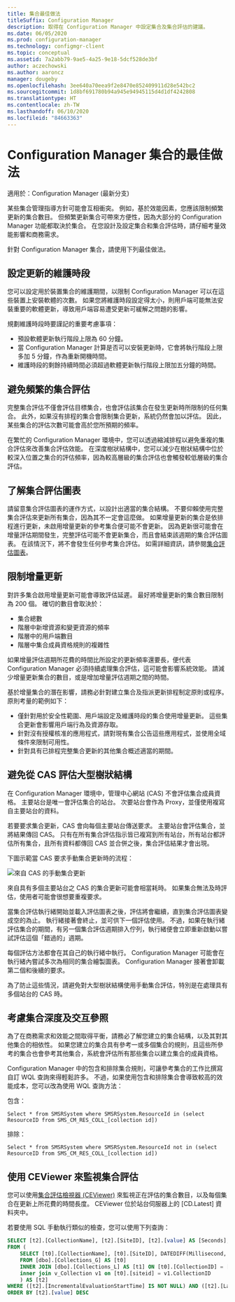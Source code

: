 ```yaml
---
title: 集合最佳做法
titleSuffix: Configuration Manager
description: 取得在 Configuration Manager 中設定集合及集合評估的建議。
ms.date: 06/05/2020
ms.prod: configuration-manager
ms.technology: configmgr-client
ms.topic: conceptual
ms.assetid: 7a2abb79-9ae5-4a25-9e18-5dcf528de3bf
author: aczechowski
ms.author: aaroncz
manager: dougeby
ms.openlocfilehash: 3ee640a70eea9f2e8470e852409911d28e542bc2
ms.sourcegitcommit: 1d8bf691780b94a945e94945115d4d1df4242808
ms.translationtype: HT
ms.contentlocale: zh-TW
ms.lasthandoff: 06/10/2020
ms.locfileid: "84663363"
---
```

# <a name="best-practices-for-collections-in-configuration-manager"></a>Configuration Manager 集合的最佳做法

適用於：Configuration Manager (最新分支)

某些集合管理指導方針可能會互相衝突。 例如，基於效能因素，您應該限制頻繁更新的集合數目。 但頻繁更新集合可帶來方便性，因為大部分的 Configuration Manager 功能都取決於集合。 在您設計及設定集合和集合評估時，請仔細考量效能影響和商務需求。

針對 Configuration Manager 集合，請使用下列最佳做法。  

## <a name="configure-maintenance-window-for-updates"></a>設定更新的維護時段

您可以設定用於裝置集合的維護期間，以限制 Configuration Manager 可以在這些裝置上安裝軟體的次數。 如果您將維護時段設定得太小，則用戶端可能無法安裝重要的軟體更新，導致用戶端容易遭受更新可緩解之問題的影響。

規劃維護時段時要謹記的重要考慮事項：

- 預設軟體更新執行階段上限為 60 分鐘。
- 當 Configuration Manager 計算是否可以安裝更新時，它會將執行階段上限多加 5 分鐘，作為重新開機時間。
- 維護時段的剩餘持續時間必須超過軟體更新執行階段上限加五分鐘的時間。

## <a name="avoid-frequent-collection-evaluation"></a>避免頻繁的集合評估

完整集合評估不僅會評估目標集合，也會評估該集合在發生更新時所限制的任何集合。 此外，如果沒有排程的集合會限制集合更新，系統仍然會加以評估。 因此，某些集合的評估次數可能會高於您所預期的頻率。

在繁忙的 Configuration Manager 環境中，您可以透過縮減排程以避免重複的集合評估來改善集合評估效能。 在深度樹狀結構中，您可以減少在樹狀結構中位於較深入位置之集合的評估頻率，因為較高層級的集合評估也會觸發較低層級的集合評估。

## <a name="understand-the-collection-evaluation-graph"></a>了解集合評估圖表

請留意集合評估圖表的運作方式，以設計出適當的集合結構。 不要仰賴使用完整集合評估來更新所有集合，因為其不一定會這麼做。 如果增量更新的集合是依排程進行更新，未啟用增量更新的參考集合便可能不會更新。 因為更新很可能會在增量評估期間發生，完整評估可能不會更新集合，而且會結束該週期的集合評估圖表。 在該情況下，將不會發生任何參考集合評估。 如需詳細資訊，請參閱[集合評估圖表](collection-evaluation.md#collection-evaluation-graph)。

## <a name="limit-incremental-updates"></a><a name="bkmk_incremental"></a> 限制增量更新

對許多集合啟用增量更新可能會導致評估延遲。 最好將增量更新的集合數目限制為 200 個。 確切的數目會取決於：

- 集合總數
- 階層中新增資源和變更資源的頻率
- 階層中的用戶端數目
- 階層中集合成員資格規則的複雜性

如果增量評估週期所花費的時間比所設定的更新頻率還要長，便代表 Configuration Manager 必須持續處理集合評估，這可能會影響系統效能。 請減少增量更新集合的數目，或是增加增量評估週期之間的時間。

基於增量集合的潛在影響，請務必針對建立集合及指派更新排程制定原則或程序。 原則考量的範例如下：

- 僅針對用於安全性範圍、用戶端設定及維護時段的集合使用增量更新。 這些集合更新會影響用戶端行為及資源存取。
- 針對沒有授權核准的應用程式，請對現有集合公告這些應用程式，並使用全域條件來限制可用性。
- 針對具有已排程完整集合更新的其他集合概述適當的期間。

## <a name="avoid-evaluation-of-large-trees-from-the-cas"></a>避免從 CAS 評估大型樹狀結構

在 Configuration Manager 環境中，管理中心網站 (CAS) 不會評估集合成員資格。 主要站台是唯一會評估集合的站台。 次要站台會作為 Proxy，並僅使用複寫自主要站台的資料。

若要要求集合更新，CAS 會向每個主要站台傳送要求。 主要站台會評估集合，並將結果傳回 CAS。 只有在所有集合評估指示皆已複寫到所有站台，所有站台都評估所有集合，且所有資料都傳回 CAS 並合併之後，集合評估結果才會出現。

下圖示範當 CAS 要求手動集合更新時的流程：

![來自 CAS 的手動集合更新](media/manual-collection-update-from-cas.png)

來自具有多個主要站台之 CAS 的集合更新可能會相當耗時。 如果集合無法及時評估，使用者可能會很想要重複要求。

當集合評估執行緒開始並載入評估圖表之後，評估將會繼續，直到集合評估圖表變成空的為止。 執行緒接著會終止，並可供下一個評估使用。 不過，如果在執行緒評估集合的期間，有另一個集合評估週期排入佇列，執行緒便會立即重新啟動以嘗試評估這個「錯過的」週期。

每個評估方法都會在其自己的執行緒中執行。 Configuration Manager 可能會在執行緒內嘗試多次為相同的集合繪製圖表。 Configuration Manager 接著會卸載第二個和後續的要求。

為了防止這些情況，請避免對大型樹狀結構使用手動集合評估，特別是在處理具有多個站台的 CAS 時。

## <a name="consider-collection-depth-and-cross-referencing"></a>考慮集合深度及交互參照

為了在商務需求和效能之間取得平衡，請務必了解您建立的集合結構，以及其對其他集合的相依性。 如果您建立的集合具有參考一或多個集合的規則，且這些所參考的集合也會參考其他集合，系統會評估所有那些集合以建立集合的成員資格。

Configuration Manager 中的包含和排除集合規則，可讓參考集合的工作比撰寫自訂 WQL 查詢來得輕鬆許多。 不過，如果使用包含和排除集合會導致較高的效能成本，您可以改為使用 WQL 查詢方法：

包含：

`Select * from SMSRSystem where SMSRSystem.ResourceId in (select ResourceID from SMS_CM_RES_COLL_[collection id])`

排除：

`Select * from SMSRSystem where SMSRSystem.ResourceId not in (select ResourceID from SMS_CM_RES_COLL_[collection id])`

## <a name="use-ceviewer-to-monitor-collection-evaluation"></a>使用 CEViewer 來監視集合評估

您可以使用[集合評估檢視器 (CEViewer)](https://docs.microsoft.com/mem/configmgr/core/support/ceviewer) 來監視正在評估的集合數目，以及每個集合在更新上所花費的時間長度。 CEViewer 位於站台伺服器上的 [CD.Latest] 資料夾中。

若要使用 SQL 手動執行類似的檢查，您可以使用下列查詢：

```sql
SELECT [t2].[CollectionName], [t2].[SiteID], [t2].[value] AS [Seconds], [t2].[LastIncrementalRefreshTime], [t2].[IncrementalMemberChanges] AS [IncChanges], [t2].[LastMemberChangeTime] AS [MemberChangeTime]
FROM (
    SELECT [t0].[CollectionName], [t0].[SiteID], DATEDIFF(Millisecond, [t1].[IncrementalEvaluationStartTime], [t1].[LastIncrementalRefreshTime]) * 0.001 AS [value], [t1].[LastIncrementalRefreshTime], [t1].[IncrementalMemberChanges], [t1].[LastMemberChangeTime], [t1].[IncrementalEvaluationStartTime], v1.[RefreshType]
    FROM [dbo].[Collections_G] AS [t0]
    INNER JOIN [dbo].[Collections_L] AS [t1] ON [t0].[CollectionID] = [t1].[CollectionID]
    inner join v_Collection v1 on [t0].[siteid] = v1.CollectionID
    ) AS [t2]
WHERE ([t2].[IncrementalEvaluationStartTime] IS NOT NULL) AND ([t2].[LastIncrementalRefreshTime] IS NOT NULL) and (refreshtype='4' or refreshtype='6')
ORDER BY [t2].[value] DESC
```


